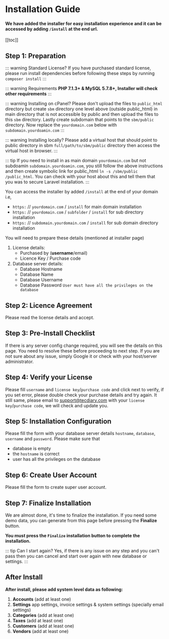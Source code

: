 # Installation Guide

#### We have added the installer for easy installation experience and it can be accessed by adding `/install` at the end url.

[[toc]]

## Step 1: Preparation

::: warning Standard License?
If you have purchased standard license, please run install dependencies before following these steps by running `composer install`
:::

::: warning Requirements
**PHP 7.1.3+ & MySQL 5.7.8+, Installer will check other requirements**
:::

::: warning Installing on cPanel?
Please don't upload the files to `public_html` directory but create `sbm` directory one level above (outside public_html) in main directory that is not accessible by public and then upload the files to this `sbm` directory. Lastly create subdomain that points to the `sbm/public` directory. Now replace the `yourdomain.com` below with `subdomain.yourdoamin.com`
:::

::: warning Installing locally?
Please add a virtual host that should point to public directory in sbm `full/path/to/sbm/public` directory then access the virtual host in browser.
:::

::: tip
If you need to install in as main domain `yourdomain.com` but not subdoamin `subdomain.yourdoamin.com`, you still follow the above instructions and then create symbolic link for public_html `ln -s /sbm/public /public_html`. You can check with your host about this and tell them that you was to secure Laravel installation.
:::

You can access the installer by added `/install` at the end of your domain i.e,

-   `https:` // `yourdomain.com` / `install` for main domain installation
-   `https:` // `yourdomain.com` / `subfolder` / `install` for sub directory installation
-   `https:` // `subdomain.yourdomain.com` / `install` for sub domain directory installation

You will need to prepare these details (mentioned at installer page)

1.  License details:
    -   Purchased by (**username**/email)
    -   Licence Key / Purchase code
2.  Database server details:
    -   Database Hostname
    -   Database Name
    -   Database Username
    -   Database Password `User must have all the privileges on the database`

## Step 2: Licence Agreement

Please read the license details and accept.

## Step 3: Pre-Install Checklist

If there is any server config change required, you will see the details on this page. You need to resolve these before proceeding to next step. If you are not sure about any issue, simply Google it or check with your host/server administrator.

## Step 4: Verify your License

Please fill `username` and `license key`/`purchase code` and click next to verify, if you set error, please double check your purchase details and try again. It still same, please email to support@tecdiary.com with your `license key`/`purchase code`, we will check and update you.

## Step 5: Installation Configuration

Please fill the form with your database server details `hostname`, `database`, `username` and `password`.
Please make sure that

-   database is empty
-   the `hostname` is correct
-   user has all the privileges on the database

## Step 6: Create User Account

Please fill the form to create super user account.

## Step 7: Finalize Installation

We are almost done, it's time to finalize the installation. If you need some demo data, you can generate from this page before pressing the **Finalize** button.

**You must press the `Finalize` installation button to complete the installation.**

::: tip Can I start again?
Yes, if there is any issue on any step and you can't pass then you can cancel and start over again with new database or settings.
:::

## After Install

**After install, please add system level data as following:**

1. **Accounts** (add at least one)
2. **Settings** app settings, invoice settings & system settings (specially email settings)
3. **Categories** (add at least one)
4. **Taxes** (add at least one)
5. **Customers** (add at least one)
6. **Vendors** (add at least one)
